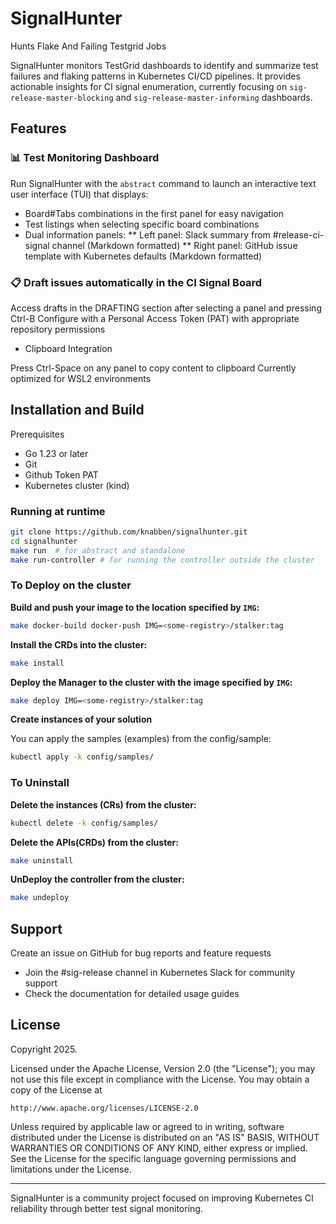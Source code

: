 # SignalHunter

Hunts Flake And Failing Testgrid Jobs

SignalHunter monitors TestGrid dashboards to identify and summarize test failures and flaking patterns in Kubernetes
CI/CD pipelines. It provides actionable insights for CI signal enumeration, currently focusing on
`sig-release-master-blocking` and `sig-release-master-informing` dashboards.

## Features

### 📊 Test Monitoring Dashboard

Run SignalHunter with the `abstract` command to launch an interactive text user interface (TUI) that displays:

* Board#Tabs combinations in the first panel for easy navigation
* Test listings when selecting specific board combinations
*  Dual information panels:
** Left panel: Slack summary from #release-ci-signal channel (Markdown formatted)
** Right panel: GitHub issue template with Kubernetes defaults (Markdown formatted)

### 📋 Draft issues automatically in the CI Signal Board
Access drafts in the DRAFTING section after selecting a panel and pressing Ctrl-B
Configure with a Personal Access Token (PAT) with appropriate repository permissions

* Clipboard Integration
 
Press Ctrl-Space on any panel to copy content to clipboard
Currently optimized for WSL2 environments

## Installation and Build

Prerequisites

* Go 1.23 or later
* Git
* Github Token PAT
* Kubernetes cluster (kind)

### Running at runtime

```bash
git clone https://github.com/knabben/signalhunter.git
cd signalhunter
make run  # for abstract and standalone
make run-controller # for running the controller outside the cluster
```

### To Deploy on the cluster

**Build and push your image to the location specified by `IMG`:**

```sh
make docker-build docker-push IMG=<some-registry>/stalker:tag
```

**Install the CRDs into the cluster:**

```sh
make install
```

**Deploy the Manager to the cluster with the image specified by `IMG`:**

```sh
make deploy IMG=<some-registry>/stalker:tag
```

**Create instances of your solution**

You can apply the samples (examples) from the config/sample:

```sh
kubectl apply -k config/samples/
```

### To Uninstall

**Delete the instances (CRs) from the cluster:**

```sh
kubectl delete -k config/samples/
```

**Delete the APIs(CRDs) from the cluster:**

```sh
make uninstall
```

**UnDeploy the controller from the cluster:**

```sh
make undeploy
```

## Support

Create an issue on GitHub for bug reports and feature requests 
* Join the #sig-release channel in Kubernetes Slack for community support
* Check the documentation for detailed usage guides

## License

Copyright 2025.

Licensed under the Apache License, Version 2.0 (the "License");
you may not use this file except in compliance with the License.
You may obtain a copy of the License at

    http://www.apache.org/licenses/LICENSE-2.0

Unless required by applicable law or agreed to in writing, software
distributed under the License is distributed on an "AS IS" BASIS,
WITHOUT WARRANTIES OR CONDITIONS OF ANY KIND, either express or implied.
See the License for the specific language governing permissions and
limitations under the License.

--- 

SignalHunter is a community project focused on improving Kubernetes CI reliability through better test signal
monitoring.
